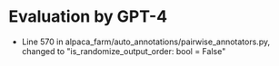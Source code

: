 # Evaluation by GPT-4

- Line 570 in alpaca_farm/auto_annotations/pairwise_annotators.py, changed to "is_randomize_output_order: bool = False"
